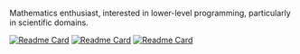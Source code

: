 Mathematics enthusiast, interested in lower-level programming, particularly in scientific domains.  

[![Readme Card](https://github-readme-stats.vercel.app/api/pin/?username=JulianSchubel&repo=todo-app&theme=dark#gh-dark-mode-only)](https://github.com/JulianSchubel/todo-app)
[![Readme Card](https://github-readme-stats.vercel.app/api/pin/?username=JulianSchubel&repo=notes-app&theme=dark#gh-dark-mode-only)](https://github.com/JulianSchubel/notes-app)
[![Readme Card](https://github-readme-stats.vercel.app/api/pin/?username=JulianSchubel&repo=hangman&theme=dark#gh-dark-mode-only)](https://github.com/JulianSchubel/hangman)
